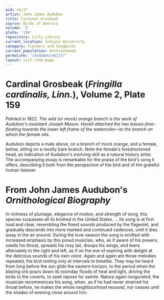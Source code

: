 ```yaml
---
pid: obj17
artist: John James Audubon
title: Cardinal Grosbeak
source: Birds of America
volume: '2'
plate: '159'
repository: Lilly Library
current_location: Indiana University
category: Flockers and Songbirds
current_population: Unthreatened
permalink: "/audubon/obj17/"
layout: iiif-item-page
---
```


# Cardinal Grosbeak (_Fringilla cardinalis, Linn._), Volume 2, Plate 159

_Painted in 1822. The wild (or mock) orange branch is the work of Audubon's assistant Joseph Mason. Havell attached the two leaves–free–floating towards the lower left frame of the watercolor—to the branch on which the female sits._

Audubon depicts a male above, on a branch of mock orange, and a female, below, sitting on a mostly bare branch. Note the female's foreshortened head, an indication of Audubon's evolving skill as a natural history artist. The accompanying essay is remarkable for the praise of the bird's song it offers, describing it both from the perspective of the bird and of the grateful human listener.

# From John James Audubon's _Ornithological Biography_

In richness of plumage, elegance of motion, and strength of song, this species surpasses all its kindred in the United States. ... Its song is at first loud and clear, resembling the finest sounds produced by the flageolet, and gradually descends into more marked and continued cadences, until it dies away in the air around. During the love-season the song is emitted with increased emphasis by this proud musician, who, as if aware of his powers, swells his throat, spreads his rosy tail, droops his wings, and leans alternately to the right and left, as if on the eve of expiring with delight at the delicious sounds of his own voice. Again and again are those melodies repeated, the bird resting only at intervals to breathe. They may be heard from long before the sun gilds the eastern horizon, to the period when the blazing orb pours down its noonday floods of heat and light, driving the birds to the coverts, to seek repose for awhile. Nature again invigorated, the musician recommences his song, when, as if he had never strained his throat before, he makes the whole neighbourhood resound, nor ceases until the shades of evening close around him.